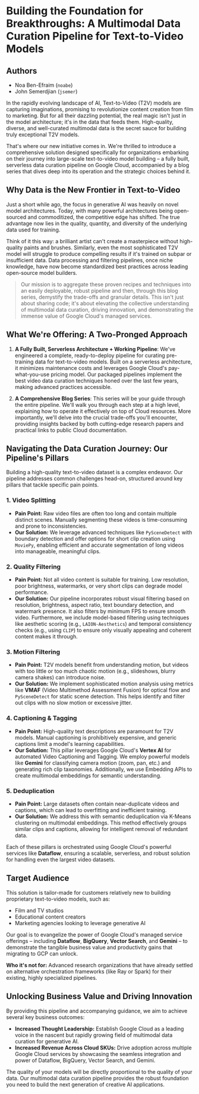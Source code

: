 # Building the Foundation for Breakthroughs: A Multimodal Data Curation Pipeline for Text-to-Video Models

## Authors

- Noa Ben-Efraim (`noabe`)
- John Semerdjian (`jsemer`)


In the rapidly evolving landscape of AI, Text-to-Video (T2V) models are capturing imaginations, promising to revolutionize content creation from film to marketing. But for all their dazzling potential, the real magic isn't just in the model architecture; it's in the data that feeds them. High-quality, diverse, and well-curated multimodal data is the secret sauce for building truly exceptional T2V models.

That's where our new initiative comes in. We're thrilled to introduce a comprehensive solution designed specifically for organizations embarking on their journey into large-scale text-to-video model building – a fully built, serverless data curation pipeline on Google Cloud, accompanied by a blog series that dives deep into its operation and the strategic choices behind it.

## Why Data is the New Frontier in Text-to-Video

Just a short while ago, the focus in generative AI was heavily on novel model architectures. Today, with many powerful architectures being open-sourced and commoditized, the competitive edge has shifted. The true advantage now lies in the quality, quantity, and diversity of the underlying data used for training.

Think of it this way: a brilliant artist can't create a masterpiece without high-quality paints and brushes. Similarly, even the most sophisticated T2V model will struggle to produce compelling results if it's trained on subpar or insufficient data. Data processing and filtering pipelines, once niche knowledge, have now become standardized best practices across leading open-source model builders.

> Our mission is to aggregate these proven recipes and techniques into an easily deployable, robust pipeline and then, through this blog series, demystify the trade-offs and granular details. This isn't just about sharing code; it's about elevating the collective understanding of multimodal data curation, driving innovation, and demonstrating the immense value of Google Cloud's managed services.

## What We're Offering: A Two-Pronged Approach

1.  **A Fully Built, Serverless Architecture + Working Pipeline**: We've engineered a complete, ready-to-deploy pipeline for curating pre-training data for text-to-video models. Built on a serverless architecture, it minimizes maintenance costs and leverages Google Cloud's pay-what-you-use pricing model. Our packaged pipelines implement the best video data curation techniques honed over the last few years, making advanced practices accessible.

2.  **A Comprehensive Blog Series**: This series will be your guide through the entire pipeline. We'll walk you through each step at a high level, explaining how to operate it effectively on top of Cloud resources. More importantly, we'll delve into the crucial trade-offs you'll encounter, providing insights backed by both cutting-edge research papers and practical links to public Cloud documentation.

## Navigating the Data Curation Journey: Our Pipeline's Pillars

Building a high-quality text-to-video dataset is a complex endeavor. Our pipeline addresses common challenges head-on, structured around key pillars that tackle specific pain points.

### 1. Video Splitting

* **Pain Point:** Raw video files are often too long and contain multiple distinct scenes. Manually segmenting these videos is time-consuming and prone to inconsistencies.
* **Our Solution:** We leverage advanced techniques like `PySceneDetect` with boundary detection and offer options for short clip creation using `MoviePy`, enabling efficient and accurate segmentation of long videos into manageable, meaningful clips.

### 2. Quality Filtering

* **Pain Point:** Not all video content is suitable for training. Low resolution, poor brightness, watermarks, or very short clips can degrade model performance.
* **Our Solution:** Our pipeline incorporates robust visual filtering based on resolution, brightness, aspect ratio, text boundary detection, and watermark presence. It also filters by minimum FPS to ensure smooth video. Furthermore, we include model-based filtering using techniques like aesthetic scoring (e.g., `LAION-Aesthetics`) and temporal consistency checks (e.g., using `CLIP`) to ensure only visually appealing and coherent content makes it through.

### 3. Motion Filtering

* **Pain Point:** T2V models benefit from understanding motion, but videos with too little or too much chaotic motion (e.g., slideshows, blurry camera shakes) can introduce noise.
* **Our Solution:** We implement sophisticated motion analysis using metrics like **VMAF** (Video Multimethod Assessment Fusion) for optical flow and `PySceneDetect` for static scene detection. This helps identify and filter out clips with no slow motion or excessive jitter.

### 4. Captioning & Tagging

* **Pain Point:** High-quality text descriptions are paramount for T2V models. Manual captioning is prohibitively expensive, and generic captions limit a model's learning capabilities.
* **Our Solution:** This pillar leverages Google Cloud's **Vertex AI** for automated Video Captioning and Tagging. We employ powerful models like **Gemini** for classifying camera motion (zoom, pan, etc.) and generating rich clip taxonomies. Additionally, we use Embedding APIs to create multimodal embeddings for semantic understanding.

### 5. Deduplication

* **Pain Point:** Large datasets often contain near-duplicate videos and captions, which can lead to overfitting and inefficient training.
* **Our Solution:** We address this with semantic deduplication via K-Means clustering on multimodal embeddings. This method effectively groups similar clips and captions, allowing for intelligent removal of redundant data.

Each of these pillars is orchestrated using Google Cloud's powerful services like **Dataflow**, ensuring a scalable, serverless, and robust solution for handling even the largest video datasets.

## Target Audience

This solution is tailor-made for customers relatively new to building proprietary text-to-video models, such as:
* Film and TV studios
* Educational content creators
* Marketing agencies looking to leverage generative AI

Our goal is to evangelize the power of Google Cloud's managed service offerings – including **Dataflow**, **BigQuery**, **Vector Search**, and **Gemini** – to demonstrate the tangible business value and productivity gains that migrating to GCP can unlock.

**Who it's not for:** Advanced research organizations that have already settled on alternative orchestration frameworks (like Ray or Spark) for their existing, highly specialized pipelines.

## Unlocking Business Value and Driving Innovation

By providing this pipeline and accompanying guidance, we aim to achieve several key business outcomes:

* **Increased Thought Leadership:** Establish Google Cloud as a leading voice in the nascent but rapidly growing field of multimodal data curation for generative AI.
* **Increased Revenue Across Cloud SKUs:** Drive adoption across multiple Google Cloud services by showcasing the seamless integration and power of Dataflow, BigQuery, Vector Search, and Gemini.

The quality of your models will be directly proportional to the quality of your data. Our multimodal data curation pipeline provides the robust foundation you need to build the next generation of creative AI applications.
